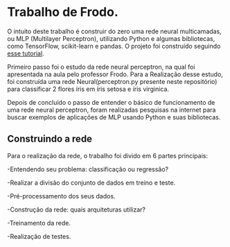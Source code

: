 # Trabalho de Frodo.

O intuito deste trabalho é construir do zero uma rede neural multicamadas, ou MLP (Multilayer Perceptron), utilizando Python e algumas bibliotecas, como TensorFlow, scikit-learn e pandas. 
O projeto foi construído seguindo [esse tutorial](https://bearlabs.dev/blog/redesneurais/).

Primeiro passo foi o estudo da rede neural perceptron, na qual foi apresentada na aula pelo professor Frodo. Para a Realização desse estudo, foi construída  uma rede Neural(perceptron.py presente neste repositório) para classificar 2 flores íris em íris setosa e íris virginica.

Depois de concluído  o passo de entender o básico de funcionamento de uma rede neural perceptron, foram realizadas pesquisas na internet para buscar exemplos de aplicações de MLP usando Python e suas bibliotecas. 

## Construindo a rede

Para o realização da rede, o trabalho foi divido em 6 partes principais:

-Entendendo seu problema: classificação ou regressão?

-Realizar a divisão do conjunto de dados em treino e teste.

-Pré-processamento dos seus dados.

-Construção da rede: quais arquiteturas utilizar?

-Treinamento da rede.

-Realização de testes.

